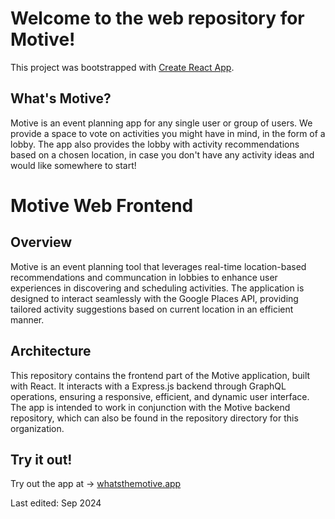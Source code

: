 # Welcome to the web repository for Motive!

This project was bootstrapped with [Create React App](https://github.com/facebook/create-react-app).

## What's Motive?

Motive is an event planning app for any single user or group of users. We provide a space to vote on activities you might have in mind, in the form of a lobby. The app also provides the lobby with activity recommendations based on a chosen location, in case you don't have any activity ideas and would like somewhere to start!

# Motive Web Frontend

## Overview

Motive is an event planning tool that leverages real-time location-based recommendations and communcation in lobbies to enhance user experiences in discovering and scheduling activities. The application is designed to interact seamlessly with the Google Places API, providing tailored activity suggestions based on current location in an efficient manner.

## Architecture

This repository contains the frontend part of the Motive application, built with React. It interacts with a Express.js backend through GraphQL operations, ensuring a responsive, efficient, and dynamic user interface. The app is intended to work in conjunction with the Motive backend repository, which can also be found in the repository directory for this organization.

## Try it out!

Try out the app at -> [whatsthemotive.app](https://whatsthemotive.app)

Last edited: Sep 2024
